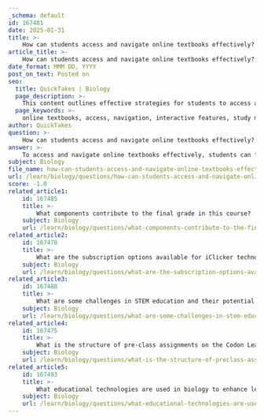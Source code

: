 ```yaml
---
_schema: default
id: 167481
date: 2025-01-31
title: >-
    How can students access and navigate online textbooks effectively?
article_title: >-
    How can students access and navigate online textbooks effectively?
date_format: MMM DD, YYYY
post_on_text: Posted on
seo:
  title: QuickTakes | Biology
  page_description: >-
    This content outlines effective strategies for students to access and navigate online textbooks, including familiarization with platforms, utilization of interactive features, organization of study sessions, and seeking help when needed.
  page_keywords: >-
    online textbooks, access, navigation, interactive features, study materials, study sessions, course resources, participation, student engagement, learning strategies
author: QuickTakes
question: >-
    How can students access and navigate online textbooks effectively?
answer: >-
    To access and navigate online textbooks effectively, students can follow these strategies:\n\n1. **Familiarize with the Platform**: Understanding the specific online platform hosting the textbook is crucial. For instance, platforms like Desire2Learn (D2L) and Codon Learning provide organized course materials. Students should take time to explore the layout, features, and navigation tools available on these platforms.\n\n2. **Utilize Interactive Features**: Many online textbooks, such as the "Biology 2e" textbook, include interactive elements like quizzes, videos, and hyperlinks to additional resources. Engaging with these features can enhance comprehension and retention of the material. For example, interactive diagrams of cellular processes can provide a visual understanding of complex concepts.\n\n3. **Leverage Supplementary Materials**: Online support services often provide links to supplementary materials that can aid in understanding complex topics. Students should take advantage of these resources to reinforce their learning and clarify any doubts.\n\n4. **Organize Study Sessions**: Create a study schedule that allocates specific time slots for reading and reviewing the online textbook. Consistent study sessions are generally more effective than cramming, allowing for better retention of information.\n\n5. **Engage with Course Resources**: In addition to the textbook, students should utilize other course resources such as study guides and practice exams available on the learning platform. This holistic approach can provide a more comprehensive understanding of the subject matter.\n\n6. **Participate in Interactive Learning**: If the course incorporates tools like iClicker technology, students should actively participate in these interactive sessions. This engagement can reinforce learning and provide immediate feedback on their understanding of the material.\n\n7. **Seek Help When Needed**: If students encounter difficulties, they should not hesitate to reach out to instructors or utilize online forums for assistance. Engaging with peers and instructors can provide additional insights and support.\n\nBy following these strategies, students can maximize their use of online textbooks and enhance their overall learning experience.
subject: Biology
file_name: how-can-students-access-and-navigate-online-textbooks-effectively.md
url: /learn/biology/questions/how-can-students-access-and-navigate-online-textbooks-effectively
score: -1.0
related_article1:
    id: 167485
    title: >-
        What components contribute to the final grade in this course?
    subject: Biology
    url: /learn/biology/questions/what-components-contribute-to-the-final-grade-in-this-course
related_article2:
    id: 167478
    title: >-
        What are the subscription options available for iClicker technology?
    subject: Biology
    url: /learn/biology/questions/what-are-the-subscription-options-available-for-iclicker-technology
related_article3:
    id: 167488
    title: >-
        What are some challenges in STEM education and their potential solutions?
    subject: Biology
    url: /learn/biology/questions/what-are-some-challenges-in-stem-education-and-their-potential-solutions
related_article4:
    id: 167475
    title: >-
        What is the structure of pre-class assignments on the Codon Learning Platform?
    subject: Biology
    url: /learn/biology/questions/what-is-the-structure-of-preclass-assignments-on-the-codon-learning-platform
related_article5:
    id: 167493
    title: >-
        What educational technologies are used in biology to enhance learning?
    subject: Biology
    url: /learn/biology/questions/what-educational-technologies-are-used-in-biology-to-enhance-learning
---
```


&nbsp;